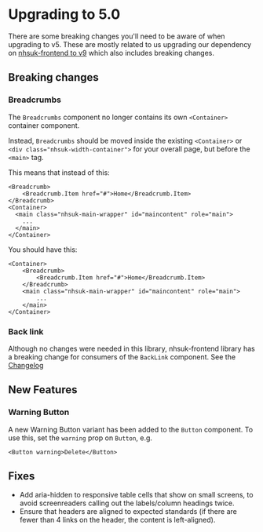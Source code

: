 # Upgrading to 5.0

There are some breaking changes you'll need to be aware of when upgrading to v5. These are mostly related to us upgrading our dependency on [nhsuk-frontend to v9](https://github.com/nhsuk/nhsuk-frontend/blob/main/CHANGELOG.md#901---9-october-2024) which also includes breaking changes.

## Breaking changes

### Breadcrumbs

The `Breadcrumbs` component no longer contains its own `<Container>` container component.

Instead, `Breadcrumbs` should be moved inside the existing `<Container>` or `<div class="nhsuk-width-container">` for your overall page, but before the `<main>` tag.

This means that instead of this:

```
<Breadcrumb>
    <Breadcrumb.Item href="#">Home</Breadcrumb.Item>
</Breadcrumb>
<Container>
  <main class="nhsuk-main-wrapper" id="maincontent" role="main">
    ...
  </main>
</Container>
```

You should have this:

```
<Container>
    <Breadcrumb>
        <Breadcrumb.Item href="#">Home</Breadcrumb.Item>
    </Breadcrumb>
    <main class="nhsuk-main-wrapper" id="maincontent" role="main">
        ...
    </main>
</Container>
```

### Back link

Although no changes were needed in this library, nhsuk-frontend library has a breaking change for consumers of the `BackLink` component. See the [Changelog](https://github.com/nhsuk/nhsuk-frontend/blob/main/CHANGELOG.md#updated-back-link-and-breadcrumbs-pr-1002)

## New Features

### Warning Button

A new Warning Button variant has been added to the `Button` component. To use this, set the `warning` prop on `Button`, e.g.

```
<Button warning>Delete</Button>
```

## Fixes

- Add aria-hidden to responsive table cells that show on small screens, to avoid screenreaders calling out the labels/column headings twice.
- Ensure that headers are aligned to expected standards (if there are fewer than 4 links on the header, the content is left-aligned).

